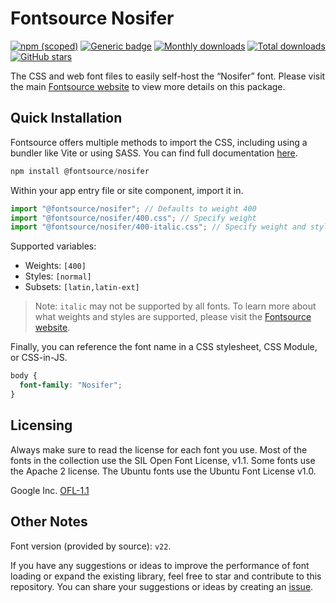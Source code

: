 # Fontsource Nosifer

[![npm (scoped)](https://img.shields.io/npm/v/@fontsource/nosifer?color=brightgreen)](https://www.npmjs.com/package/@fontsource/nosifer) [![Generic badge](https://img.shields.io/badge/fontsource-passing-brightgreen)](https://github.com/fontsource/fontsource) [![Monthly downloads](https://badgen.net/npm/dm/@fontsource/nosifer)](https://github.com/fontsource/fontsource) [![Total downloads](https://badgen.net/npm/dt/@fontsource/nosifer)](https://github.com/fontsource/fontsource) [![GitHub stars](https://img.shields.io/github/stars/fontsource/fontsource.svg?style=social&label=Star)](https://github.com/fontsource/fontsource/stargazers)

The CSS and web font files to easily self-host the “Nosifer” font. Please visit the main [Fontsource website](https://fontsource.org/fonts/nosifer) to view more details on this package.

## Quick Installation

Fontsource offers multiple methods to import the CSS, including using a bundler like Vite or using SASS. You can find full documentation [here](https://fontsource.org/docs/getting-started/introduction).

```javascript
npm install @fontsource/nosifer
```

Within your app entry file or site component, import it in.

```javascript
import "@fontsource/nosifer"; // Defaults to weight 400
import "@fontsource/nosifer/400.css"; // Specify weight
import "@fontsource/nosifer/400-italic.css"; // Specify weight and style
```

Supported variables:
- Weights: `[400]`
- Styles: `[normal]`
- Subsets: `[latin,latin-ext]`

> Note: `italic` may not be supported by all fonts. To learn more about what weights and styles are supported, please visit the [Fontsource website](https://fontsource.org/fonts/nosifer).

Finally, you can reference the font name in a CSS stylesheet, CSS Module, or CSS-in-JS.

```css
body {
  font-family: "Nosifer";
}
```

## Licensing
Always make sure to read the license for each font you use. Most of the fonts in the collection use the SIL Open Font License, v1.1. Some fonts use the Apache 2 license. The Ubuntu fonts use the Ubuntu Font License v1.0.

Google Inc.
[OFL-1.1](http://scripts.sil.org/OFL)

## Other Notes
Font version (provided by source): `v22`.

If you have any suggestions or ideas to improve the performance of font loading or expand the existing library, feel free to star and contribute to this repository. You can share your suggestions or ideas by creating an [issue](https://github.com/fontsource/fontsource/issues).
